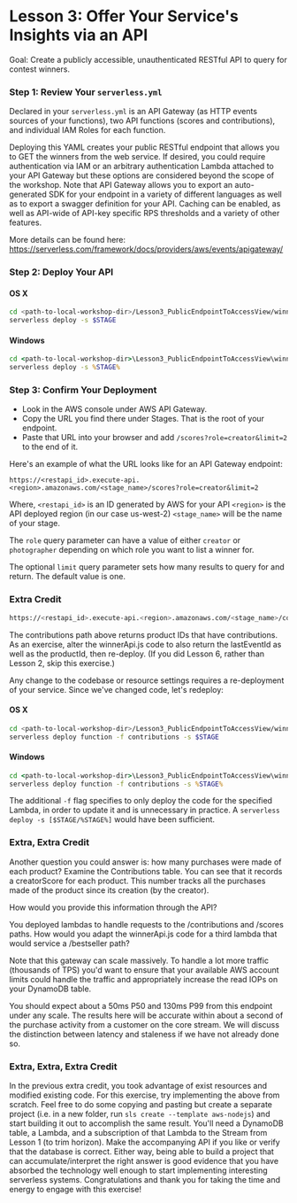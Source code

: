 # Lesson 3: Offer Your Service's Insights via an API

Goal: Create a publicly accessible, unauthenticated RESTful API to query for contest winners.

### Step 1: Review Your `serverless.yml`

Declared in your `serverless.yml` is an API Gateway (as HTTP events sources of your functions), two API functions (scores and contributions), and individual IAM Roles for each function.

Deploying this YAML creates your public RESTful endpoint that allows you to GET the winners from the web service.  If desired, you could require authentication via IAM or an arbitrary authentication Lambda attached to your API Gateway but these options are considered beyond the scope of the workshop.  Note that API Gateway allows you to export an auto-generated SDK for your endpoint in a variety of different languages as well as to export a swagger definition for your API.  Caching can be enabled, as well as API-wide of API-key specific RPS thresholds and a variety of other features.

More details can be found here: https://serverless.com/framework/docs/providers/aws/events/apigateway/

### Step 2: Deploy Your API

#### OS X

```sh
cd <path-to-local-workshop-dir>/Lesson3_PublicEndpointToAccessView/winner-api
serverless deploy -s $STAGE
```

#### Windows

```bat
cd <path-to-local-workshop-dir>\Lesson3_PublicEndpointToAccessView\winner-api
serverless deploy -s %STAGE%
```

### Step 3: Confirm Your Deployment

* Look in the AWS console under AWS API Gateway.
* Copy the URL you find there under Stages.  That is the root of your endpoint.
* Paste that URL into your browser and add `/scores?role=creator&limit=2` to the end of it.

Here's an example of what the URL looks like for an API Gateway endpoint:

```
https://<restapi_id>.execute-api.<region>.amazonaws.com/<stage_name>/scores?role=creator&limit=2
```

Where,
`<restapi_id>` is an ID generated by AWS for your API
`<region>` is the API deployed region (in our case us-west-2)
`<stage_name>` will be the name of your stage.

The `role` query parameter can have a value of either `creator` or `photographer` depending on which role you want to list a winner for.

The optional `limit` query parameter sets how many results to query for and return.  The default value is one.

### Extra Credit

```sh
https://<restapi_id>.execute-api.<region>.amazonaws.com/<stage_name>/contributions
```

The contributions path above returns product IDs that have contributions.  As an exercise, alter the winnerApi.js code to also return the lastEventId as well as the productId, then re-deploy.  (If you did Lesson 6, rather than Lesson 2, skip this exercise.)

Any change to the codebase or resource settings requires a re-deployment of your service.  Since we've changed code, let's redeploy:

#### OS X

```sh
cd <path-to-local-workshop-dir>/Lesson3_PublicEndpointToAccessView/winner-api
serverless deploy function -f contributions -s $STAGE
```

#### Windows

```bat
cd <path-to-local-workshop-dir>\Lesson3_PublicEndpointToAccessView\winner-api
serverless deploy function -f contributions -s %STAGE%
```

The additional `-f` flag specifies to only deploy the code for the specified Lambda, in order to update it and is unnecessary in practice.  A `serverless deploy -s [$STAGE/%STAGE%]` would have been sufficient.

### Extra, Extra Credit

Another question you could answer is: how many purchases were made of each product?  Examine the Contributions table.  You can see that it records a creatorScore for each product.  This number tracks all the purchases made of the product since its creation (by the creator).

How would you provide this information through the API?

You deployed lambdas to handle requests to the /contributions and /scores paths.  How would you adapt the winnerApi.js code for a third lambda that would service a /bestseller path?

Note that this gateway can scale massively.  To handle a lot more traffic (thousands of TPS) you'd want to ensure that your available AWS account limits could handle the traffic and appropriately increase the read IOPs on your DynamoDB table.

You should expect about a 50ms P50 and 130ms P99 from this endpoint under any scale.  The results here will be accurate within about a second of the purchase activity from a customer on the core stream.  We will discuss the distinction between latency and staleness if we have not already done so.

### Extra, Extra, Extra Credit

In the previous extra credit, you took advantage of exist resources and modified existing code.  For this exercise, try implementing the above from scratch.  Feel free to do some copying and pasting but create a separate project (i.e. in a new folder, run `sls create --template aws-nodejs`) and start building it out to accomplish the same result.  You'll need a DynamoDB table, a Lambda, and a subscription of that Lambda to the Stream from Lesson 1 (to trim horizon).  Make the accompanying API if you like or verify that the database is correct.  Either way, being able to build a project that can accumulate/interpret the right answer is good evidence that you have absorbed the technology well enough to start implementing interesting serverless systems.  Congratulations and thank you for taking the time and energy to engage with this exercise!

